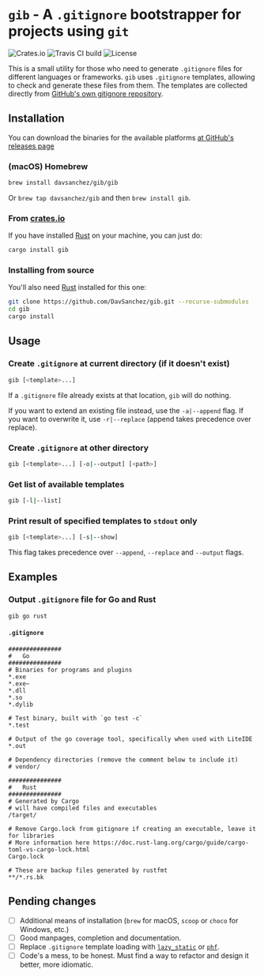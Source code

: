 # `gib` - A `.gitignore` bootstrapper for projects using `git`
![Crates.io](https://img.shields.io/crates/v/gib)
![Travis CI build](https://travis-ci.com/DavSanchez/gib.svg?branch=master)
![License](https://img.shields.io/crates/l/gib/0.1.0)

This is a small utility for those who need to generate `.gitignore` files for different languages or frameworks. `gib` uses `.gitignore` templates, allowing to check and generate these files from them. The templates are collected directly from [GitHub's own gitignore repository](https://github.com/github/gitignore).

## Installation
You can download the binaries for the available platforms [at GitHub's releases page](https://github.com/DavSanchez/gib/releases)

### (macOS) Homebrew
```bash
brew install davsanchez/gib/gib
```

Or `brew tap davsanchez/gib` and then `brew install gib`.

### From [crates.io](https://crates.io/crates/gib)
If you have installed [Rust](https://www.rust-lang.org) on your machine, you can just do:
```bash
cargo install gib
```

### Installing from source
You'll also need [Rust](https://www.rust-lang.org) installed for this one:
```bash
git clone https://github.com/DavSanchez/gib.git --recurse-submodules
cd gib
cargo install
```

## Usage
### Create `.gitignore` at current directory (if it doesn't exist)
```bash
gib [<template>...] 
```

If a `.gitignore` file already exists at that location, `gib` will do nothing.

If you want to extend an existing file instead, use the `-a|--append` flag. If you want to overwrite it, use `-r|--replace` (append takes precedence over replace).

### Create `.gitignore` at other directory
```bash
gib [<template>...] [-o|--output] [<path>]
```

### Get list of available templates
```bash
gib [-l|--list]
```

### Print result of specified templates to `stdout` only
```bash
gib [<template>...] [-s|--show]
```

This flag takes precedence over `--append`, `--replace` and `--output` flags.

## Examples
### Output `.gitignore` file for Go and Rust
```bash
gib go rust
```
#### `.gitignore`
```
###############
#   Go
###############
# Binaries for programs and plugins
*.exe
*.exe~
*.dll
*.so
*.dylib

# Test binary, built with `go test -c`
*.test

# Output of the go coverage tool, specifically when used with LiteIDE
*.out

# Dependency directories (remove the comment below to include it)
# vendor/

###############
#   Rust
###############
# Generated by Cargo
# will have compiled files and executables
/target/

# Remove Cargo.lock from gitignore if creating an executable, leave it for libraries
# More information here https://doc.rust-lang.org/cargo/guide/cargo-toml-vs-cargo-lock.html
Cargo.lock

# These are backup files generated by rustfmt
**/*.rs.bk
```
## Pending changes
- [ ] Additional means of installation (`brew` for macOS, `scoop` or `choco` for Windows, etc.)
- [ ] Good manpages, completion and documentation.
- [ ] Replace `.gitignore` template loading with [`lazy_static`](https://docs.rs/lazy_static/) or [`phf`](https://github.com/sfackler/rust-phf).
- [ ] Code's a mess, to be honest. Must find a way to refactor and design it better, more idiomatic.
